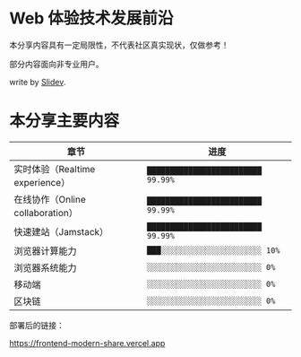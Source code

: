 # Web 体验技术发展前沿

本分享内容具有一定局限性，不代表社区真实现状，仅做参考！

部分内容面向非专业用户。

write by [Slidev](https://sli.dev/).

# 本分享主要内容

| 章节                             | 进度                               |
| -------------------------------- | ---------------------------------- |
| 实时体验（Realtime experience）  | `█████████████████████████ 99.99%` |
| 在线协作（Online collaboration） | `█████████████████████████ 99.99%` |
| 快速建站（Jamstack）             | `█████████████████████████ 99.99%` |
| 浏览器计算能力                   | `███░░░░░░░░░░░░░░░░░░░░░░ 10%`    |
| 浏览器系统能力                   | `░░░░░░░░░░░░░░░░░░░░░░░░░ 0%`     |
| 移动端                           | `░░░░░░░░░░░░░░░░░░░░░░░░░ 0%`     |
| 区块链                           | `░░░░░░░░░░░░░░░░░░░░░░░░░ 0%`     |

部署后的链接：

https://frontend-modern-share.vercel.app

